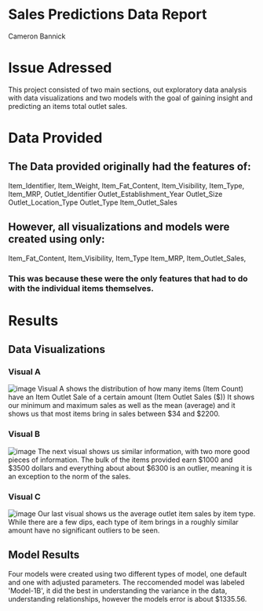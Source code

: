 # Sales Predictions Data Report
Cameron Bannick
# Issue Adressed
This project consisted of two main sections, out exploratory data analysis with data visualizations and two models with the goal of gaining insight and predicting an items total outlet sales.
# Data Provided
## The Data provided originally had the features of: 
Item_Identifier,	Item_Weight,	Item_Fat_Content,	Item_Visibility,	Item_Type,	Item_MRP,	Outlet_Identifier	Outlet_Establishment_Year	Outlet_Size	Outlet_Location_Type	Outlet_Type	Item_Outlet_Sales 
## However, all visualizations and models were created using only:
Item_Fat_Content,	Item_Visibility,	Item_Type	Item_MRP,	Item_Outlet_Sales,
### This was because these were the only features that had to do with the individual items themselves.
# Results 
## Data Visualizations 
### Visual A
![image](https://user-images.githubusercontent.com/109917853/210278775-4797fae2-ee4f-4fd6-9b50-8beb7c4f314a.png)
Visual A shows the distribution of how many items (Item Count) have an Item Outlet Sale of a certain amount (Item Outlet Sales ($)) It shows our minimum and maximum sales as well as the mean (average) and it shows us that most items bring in sales between $34 and $2200.
### Visual B
![image](https://user-images.githubusercontent.com/109917853/210279362-65a5b3c2-d2aa-47cc-bbdb-7ed153543de3.png)
The next visual shows us similar information, with two more good pieces of information. The bulk of the items provided earn $1000 and $3500 dollars and everything about about $6300 is an outlier, meaning it is an exception to the norm of the sales. 
### Visual C 
![image](https://user-images.githubusercontent.com/109917853/210279722-63178a88-ece5-452f-933a-3b2ba1f6a6bc.png)
Our last visual shows us the average outlet item sales by item type. While there are a few dips, each type of item brings in a roughly similar amount have no significant outliers to be seen.
## Model Results
Four models were created using two different types of model, one default and one with adjusted parameters. The reccomended model was labeled 'Model-1B', it did the best in understanding the variance in the data, understanding relationships, however the models error is about $1335.56.







